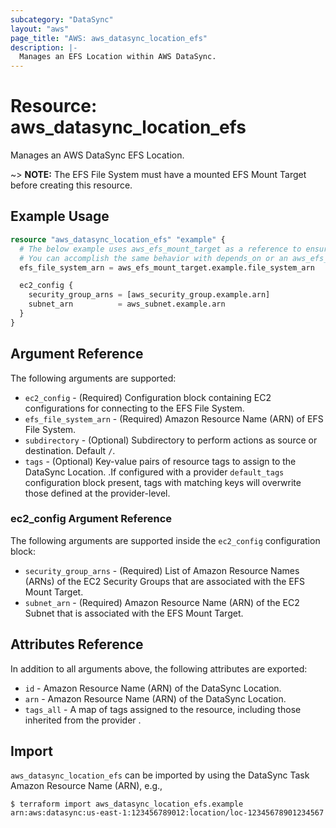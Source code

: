 ```yaml
---
subcategory: "DataSync"
layout: "aws"
page_title: "AWS: aws_datasync_location_efs"
description: |-
  Manages an EFS Location within AWS DataSync.
---
```


# Resource: aws_datasync_location_efs

Manages an AWS DataSync EFS Location.

~> **NOTE:** The EFS File System must have a mounted EFS Mount Target before creating this resource.

## Example Usage

```terraform
resource "aws_datasync_location_efs" "example" {
  # The below example uses aws_efs_mount_target as a reference to ensure a mount target already exists when resource creation occurs.
  # You can accomplish the same behavior with depends_on or an aws_efs_mount_target data source reference.
  efs_file_system_arn = aws_efs_mount_target.example.file_system_arn

  ec2_config {
    security_group_arns = [aws_security_group.example.arn]
    subnet_arn          = aws_subnet.example.arn
  }
}
```

## Argument Reference

The following arguments are supported:

* `ec2_config` - (Required) Configuration block containing EC2 configurations for connecting to the EFS File System.
* `efs_file_system_arn` - (Required) Amazon Resource Name (ARN) of EFS File System.
* `subdirectory` - (Optional) Subdirectory to perform actions as source or destination. Default `/`.
* `tags` - (Optional) Key-value pairs of resource tags to assign to the DataSync Location. .If configured with a provider `default_tags` configuration block present, tags with matching keys will overwrite those defined at the provider-level.

### ec2_config Argument Reference

The following arguments are supported inside the `ec2_config` configuration block:

* `security_group_arns` - (Required) List of Amazon Resource Names (ARNs) of the EC2 Security Groups that are associated with the EFS Mount Target.
* `subnet_arn` - (Required) Amazon Resource Name (ARN) of the EC2 Subnet that is associated with the EFS Mount Target.

## Attributes Reference

In addition to all arguments above, the following attributes are exported:

* `id` - Amazon Resource Name (ARN) of the DataSync Location.
* `arn` - Amazon Resource Name (ARN) of the DataSync Location.
* `tags_all` - A map of tags assigned to the resource, including those inherited from the provider .

## Import

`aws_datasync_location_efs` can be imported by using the DataSync Task Amazon Resource Name (ARN), e.g.,

```
$ terraform import aws_datasync_location_efs.example arn:aws:datasync:us-east-1:123456789012:location/loc-12345678901234567
```
